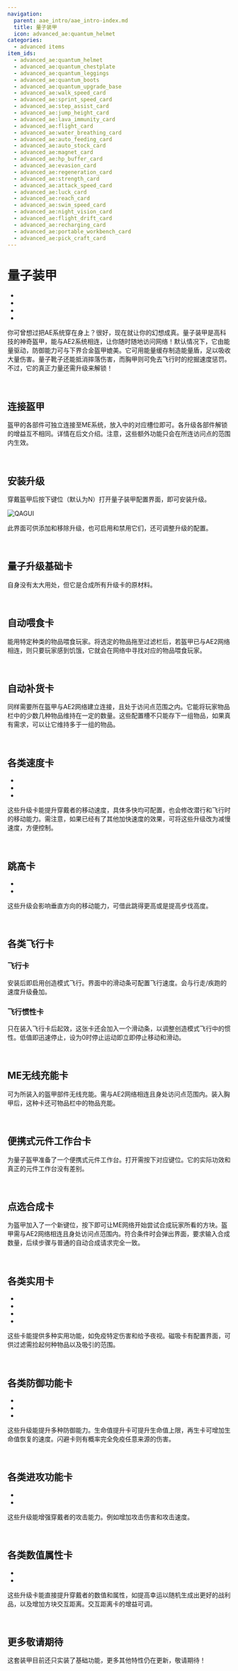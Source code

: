 ```yaml
---
navigation:
  parent: aae_intro/aae_intro-index.md
  title: 量子装甲
  icon: advanced_ae:quantum_helmet
categories:
  - advanced items
item_ids:
  - advanced_ae:quantum_helmet
  - advanced_ae:quantum_chestplate
  - advanced_ae:quantum_leggings
  - advanced_ae:quantum_boots
  - advanced_ae:quantum_upgrade_base
  - advanced_ae:walk_speed_card
  - advanced_ae:sprint_speed_card
  - advanced_ae:step_assist_card
  - advanced_ae:jump_height_card
  - advanced_ae:lava_immunity_card
  - advanced_ae:flight_card
  - advanced_ae:water_breathing_card
  - advanced_ae:auto_feeding_card
  - advanced_ae:auto_stock_card
  - advanced_ae:magnet_card
  - advanced_ae:hp_buffer_card
  - advanced_ae:evasion_card
  - advanced_ae:regeneration_card
  - advanced_ae:strength_card
  - advanced_ae:attack_speed_card
  - advanced_ae:luck_card
  - advanced_ae:reach_card
  - advanced_ae:swim_speed_card
  - advanced_ae:night_vision_card
  - advanced_ae:flight_drift_card
  - advanced_ae:recharging_card
  - advanced_ae:portable_workbench_card
  - advanced_ae:pick_craft_card
---
```


# 量子装甲

<Row gap="10">
<ItemImage id="advanced_ae:quantum_helmet" scale="4"></ItemImage>
<ItemImage id="advanced_ae:quantum_chestplate" scale="4"></ItemImage>
<ItemImage id="advanced_ae:quantum_leggings" scale="4"></ItemImage>
<ItemImage id="advanced_ae:quantum_boots" scale="4"></ItemImage>
</Row>

* <ItemLink id="advanced_ae:quantum_helmet" />
* <ItemLink id="advanced_ae:quantum_chestplate" />
* <ItemLink id="advanced_ae:quantum_leggings" />
* <ItemLink id="advanced_ae:quantum_boots" />

你可曾想过把AE系统穿在身上？很好，现在就让你的幻想成真。量子装甲是高科技的神奇盔甲，能与AE2系统相连，让你随时随地访问网络！默认情况下，它由能量驱动，防御能力可与下界合金盔甲媲美。它可用能量缓存制造能量盾，足以吸收大量伤害。量子靴子还能抵消摔落伤害，而胸甲则可免去飞行时的挖掘速度惩罚。不过，它的真正力量还需升级来解锁！

<br/>

## 连接盔甲

盔甲的各部件可独立连接至ME系统，放入<ItemLink id="ae2:wireless_access_point" />中的对应槽位即可。各升级各部件解锁的增益互不相同。详情在后文介绍。注意，这些额外功能只会在所连访问点的范围内生效。

<br/>

## 安装升级

穿戴盔甲后按下键位（默认为N）打开量子装甲配置界面，即可安装升级。

![QAGUI](../pic/quantum_armor_config.png)

此界面可供添加和移除升级，也可启用和禁用它们，还可调整升级的配置。

<br/>

## 量子升级基础卡

<ItemImage id="advanced_ae:quantum_upgrade_base" scale="2"></ItemImage>

<ItemLink id="advanced_ae:quantum_upgrade_base" />自身没有太大用处，但它是合成所有升级卡的原材料。

<br/>

## 自动喂食卡

<ItemImage id="advanced_ae:auto_feeding_card" scale="2"></ItemImage>

<ItemLink id="advanced_ae:auto_feeding_card" />能用特定种类的物品喂食玩家。将选定的物品拖至过滤栏后，若盔甲已与AE2网络相连，则只要玩家感到饥饿，它就会在网络中寻找对应的物品喂食玩家。

<br/>

## 自动补货卡

<ItemImage id="advanced_ae:auto_stock_card" scale="2"></ItemImage>

<ItemLink id="advanced_ae:auto_stock_card" />同样需要所在盔甲与AE2网络建立连接，且处于访问点范围之内。它能将玩家物品栏中的少数几种物品维持在一定的数量。这些配置槽不只能存下一组物品，如果真有需求，可以让它维持多于一组的物品。

<br/>

## 各类速度卡

<Row gap="10">
<ItemImage id="advanced_ae:walk_speed_card" scale="2"></ItemImage>
<ItemImage id="advanced_ae:sprint_speed_card" scale="2"></ItemImage>
<ItemImage id="advanced_ae:swim_speed_card" scale="2"></ItemImage>
</Row>

* <ItemLink id="advanced_ae:walk_speed_card" />
* <ItemLink id="advanced_ae:sprint_speed_card" />
* <ItemLink id="advanced_ae:swim_speed_card" />

这些升级卡能提升穿戴者的移动速度，具体多快均可配置，也会修改潜行和飞行时的移动能力。需注意，如果已经有了其他加快速度的效果，可将这些升级改为减慢速度，方便控制。

<br/>

## 跳高卡

<Row gap="10">
<ItemImage id="advanced_ae:jump_height_card" scale="2"></ItemImage>
<ItemImage id="advanced_ae:step_assist_card" scale="2"></ItemImage>
</Row>

* <ItemLink id="advanced_ae:jump_height_card" />
* <ItemLink id="advanced_ae:step_assist_card" />

这些升级会影响垂直方向的移动能力，可借此跳得更高或是提高步伐高度。

<br/>

## 各类飞行卡

<Row gap="10">
<ItemImage id="advanced_ae:flight_card" scale="2"></ItemImage>
<ItemImage id="advanced_ae:flight_drift_card" scale="2"></ItemImage>
</Row>

### 飞行卡

安装<ItemLink id="advanced_ae:flight_card" />后即启用创造模式飞行。界面中的滑动条可配置飞行速度。会与行走/疾跑的速度升级叠加。

### 飞行惯性卡

<ItemLink id="advanced_ae:flight_drift_card" />只在装入飞行卡后起效，这张卡还会加入一个滑动条，以调整创造模式飞行中的惯性。低值即迅速停止，设为0时停止运动即立即停止移动和滑动。

<br/>

## ME无线充能卡

<ItemImage id="advanced_ae:recharging_card" scale="2"></ItemImage>

<ItemLink id="advanced_ae:recharging_card" />可为所装入的盔甲部件无线充能。需与AE2网络相连且身处访问点范围内。装入胸甲后，这种卡还可物品栏中的物品充能。

<br/>

## 便携式元件工作台卡

<ItemImage id="advanced_ae:portable_workbench_card" scale="2"></ItemImage>

<ItemLink id="advanced_ae:portable_workbench_card" />为量子盔甲准备了一个便携式元件工作台。打开需按下对应键位。它的实际功效和真正的元件工作台没有差别。

<br/>

## 点选合成卡

<ItemImage id="advanced_ae:pick_craft_card" scale="2"></ItemImage>

<ItemLink id="advanced_ae:pick_craft_card" />为盔甲加入了一个新键位，按下即可让ME网络开始尝试合成玩家所看的方块。盔甲需与AE2网络相连且身处访问点范围内。符合条件时会弹出界面，要求输入合成数量，后续步骤与普通的自动合成请求完全一致。

<br/>

## 各类实用卡

<Row gap="10">
<ItemImage id="advanced_ae:night_vision_card" scale="2"></ItemImage>
<ItemImage id="advanced_ae:lava_immunity_card" scale="2"></ItemImage>
<ItemImage id="advanced_ae:water_breathing_card" scale="2"></ItemImage>
<ItemImage id="advanced_ae:magnet_card" scale="2"></ItemImage>
</Row>

* <ItemLink id="advanced_ae:night_vision_card" />
* <ItemLink id="advanced_ae:lava_immunity_card" />
* <ItemLink id="advanced_ae:water_breathing_card" />
* <ItemLink id="advanced_ae:magnet_card" />

这些卡能提供多种实用功能，如免疫特定伤害和给予夜视。磁吸卡有配置界面，可供过滤需捡起何种物品以及吸引的范围。

<br/>

## 各类防御功能卡

<Row gap="10">
<ItemImage id="advanced_ae:hp_buffer_card" scale="2"></ItemImage>
<ItemImage id="advanced_ae:regeneration_card" scale="2"></ItemImage>
<ItemImage id="advanced_ae:evasion_card" scale="2"></ItemImage>
</Row>

* <ItemLink id="advanced_ae:hp_buffer_card" />
* <ItemLink id="advanced_ae:regeneration_card" />
* <ItemLink id="advanced_ae:evasion_card" />

这些升级能提升多种防御能力。生命值提升卡可提升生命值上限，再生卡可增加生命值恢复的速度。闪避卡则有概率完全免疫任意来源的伤害。

<br/>

## 各类进攻功能卡

<Row gap="10">
<ItemImage id="advanced_ae:strength_card" scale="2"></ItemImage>
<ItemImage id="advanced_ae:attack_speed_card" scale="2"></ItemImage>
</Row>

* <ItemLink id="advanced_ae:strength_card" />
* <ItemLink id="advanced_ae:attack_speed_card" />

这些升级能增强穿戴者的攻击能力。例如增加攻击伤害和攻击速度。

<br/>

## 各类数值属性卡

<Row gap="10">
<ItemImage id="advanced_ae:luck_card" scale="2"></ItemImage>
<ItemImage id="advanced_ae:reach_card" scale="2"></ItemImage>
</Row>

* <ItemLink id="advanced_ae:luck_card" />
* <ItemLink id="advanced_ae:reach_card" />

这些升级卡能直接提升穿戴者的数值和属性，如提高幸运以随机生成出更好的战利品，以及增加方块交互距离。交互距离卡的增益可调。

<br/>

## 更多敬请期待

这套装甲目前还只实装了基础功能，更多其他特性仍在更新，敬请期待！